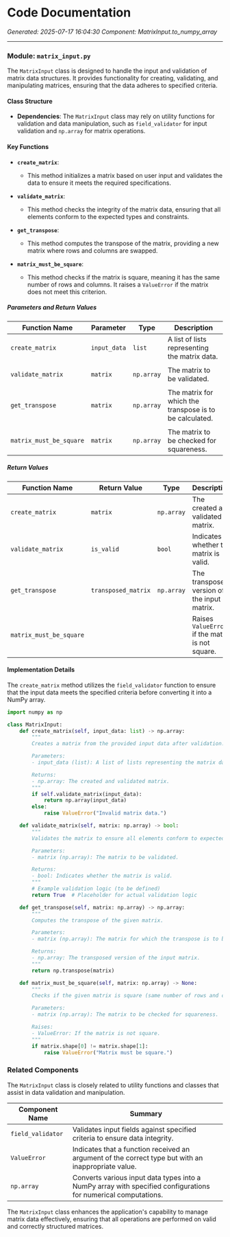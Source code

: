 # Code Documentation

*Generated: 2025-07-17 16:04:30*
*Component: MatrixInput.to_numpy_array*

---

### Module: `matrix_input.py`

The `MatrixInput` class is designed to handle the input and validation of matrix data structures. It provides functionality for creating, validating, and manipulating matrices, ensuring that the data adheres to specified criteria.

#### Class Structure

- **Dependencies**: The `MatrixInput` class may rely on utility functions for validation and data manipulation, such as `field_validator` for input validation and `np.array` for matrix operations.

#### Key Functions

- **`create_matrix`**: 
  - This method initializes a matrix based on user input and validates the data to ensure it meets the required specifications.

- **`validate_matrix`**: 
  - This method checks the integrity of the matrix data, ensuring that all elements conform to the expected types and constraints.

- **`get_transpose`**: 
  - This method computes the transpose of the matrix, providing a new matrix where rows and columns are swapped.

- **`matrix_must_be_square`**: 
  - This method checks if the matrix is square, meaning it has the same number of rows and columns. It raises a `ValueError` if the matrix does not meet this criterion.

##### Parameters and Return Values

| Function Name                     | Parameter          | Type       | Description                                                  |
|-----------------------------------|--------------------|------------|--------------------------------------------------------------|
| `create_matrix`                  | `input_data`       | `list`     | A list of lists representing the matrix data.               |
|                                   |                    |            |                                                              |
| `validate_matrix`                | `matrix`           | `np.array` | The matrix to be validated.                                  |
|                                   |                    |            |                                                              |
| `get_transpose`                  | `matrix`           | `np.array` | The matrix for which the transpose is to be calculated.     |
|                                   |                    |            |                                                              |
| `matrix_must_be_square`          | `matrix`           | `np.array` | The matrix to be checked for squareness.                    |

##### Return Values

| Function Name                     | Return Value       | Type       | Description                                                  |
|-----------------------------------|--------------------|------------|--------------------------------------------------------------|
| `create_matrix`                  | `matrix`           | `np.array` | The created and validated matrix.                            |
| `validate_matrix`                | `is_valid`         | `bool`     | Indicates whether the matrix is valid.                       |
| `get_transpose`                  | `transposed_matrix` | `np.array` | The transposed version of the input matrix.                 |
| `matrix_must_be_square`          |                    |            | Raises `ValueError` if the matrix is not square.            |

#### Implementation Details

The `create_matrix` method utilizes the `field_validator` function to ensure that the input data meets the specified criteria before converting it into a NumPy array.

```python
import numpy as np

class MatrixInput:
    def create_matrix(self, input_data: list) -> np.array:
        """
        Creates a matrix from the provided input data after validation.

        Parameters:
        - input_data (list): A list of lists representing the matrix data.

        Returns:
        - np.array: The created and validated matrix.
        """
        if self.validate_matrix(input_data):
            return np.array(input_data)
        else:
            raise ValueError("Invalid matrix data.")

    def validate_matrix(self, matrix: np.array) -> bool:
        """
        Validates the matrix to ensure all elements conform to expected types.

        Parameters:
        - matrix (np.array): The matrix to be validated.

        Returns:
        - bool: Indicates whether the matrix is valid.
        """
        # Example validation logic (to be defined)
        return True  # Placeholder for actual validation logic

    def get_transpose(self, matrix: np.array) -> np.array:
        """
        Computes the transpose of the given matrix.

        Parameters:
        - matrix (np.array): The matrix for which the transpose is to be calculated.

        Returns:
        - np.array: The transposed version of the input matrix.
        """
        return np.transpose(matrix)

    def matrix_must_be_square(self, matrix: np.array) -> None:
        """
        Checks if the given matrix is square (same number of rows and columns).

        Parameters:
        - matrix (np.array): The matrix to be checked for squareness.

        Raises:
        - ValueError: If the matrix is not square.
        """
        if matrix.shape[0] != matrix.shape[1]:
            raise ValueError("Matrix must be square.")
```

### Related Components

The `MatrixInput` class is closely related to utility functions and classes that assist in data validation and manipulation.

| Component Name                       | Summary                                                                                     |
|--------------------------------------|---------------------------------------------------------------------------------------------|
| `field_validator`                    | Validates input fields against specified criteria to ensure data integrity.                |
| `ValueError`                         | Indicates that a function received an argument of the correct type but with an inappropriate value. |
| `np.array`                           | Converts various input data types into a NumPy array with specified configurations for numerical computations. |

The `MatrixInput` class enhances the application's capability to manage matrix data effectively, ensuring that all operations are performed on valid and correctly structured matrices.